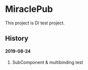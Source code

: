 MiraclePub
========

This project is DI test project.

History
--------

#### 2019-08-24

1. SubComponent & multibinding test
